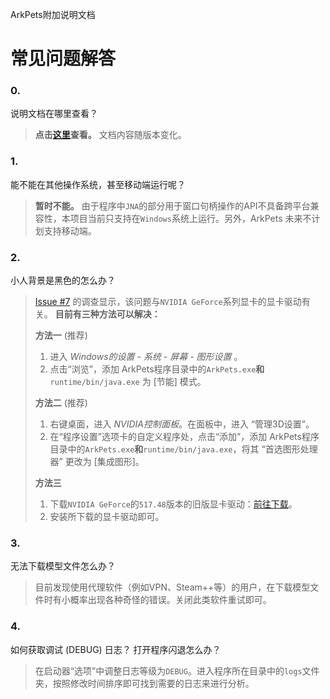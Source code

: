 ArkPets附加说明文档
# 常见问题解答

### 0.
说明文档在哪里查看？
> **点击[这里](../README.md)查看。** 文档内容随版本变化。

### 1.
能不能在其他操作系统，甚至移动端运行呢？
> **暂时不能。** 由于程序中`JNA`的部分用于窗口句柄操作的API不具备跨平台兼容性，本项目当前只支持在`Windows`系统上运行。另外，ArkPets 未来不计划支持移动端。

### 2.
小人背景是黑色的怎么办？
> [Issue #7](https://github.com/isHarryh/Ark-Pets/issues/7) 的调查显示，该问题与`NVIDIA GeForce`系列显卡的显卡驱动有关。 **目前有三种方法可以解决：**
> 
> **方法一** (推荐)  
> 1. 进入 *Windows的设置 - 系统 - 屏幕 - 图形设置* 。
> 2. 点击“浏览”，添加 ArkPets程序目录中的`ArkPets.exe`**和**`runtime/bin/java.exe` 为 [节能] 模式。
> 
> **方法二** (推荐)  
> 1. 右键桌面，进入 *NVIDIA控制面板*。在面板中，进入 “管理3D设置”。
> 2. 在“程序设置”选项卡的自定义程序处，点击“添加”，添加 ArkPets程序目录中的`ArkPets.exe`**和**`runtime/bin/java.exe`，将其 “首选图形处理器” 更改为 [集成图形]。
> 
> **方法三**
> 1. 下载`NVIDIA GeForce`的`517.48`版本的旧版显卡驱动：[前往下载](http://www.nvidia.cn/Download/driverResults.aspx/193319/cn)。
> 2. 安装所下载的显卡驱动即可。

### 3.
无法下载模型文件怎么办？
> 目前发现使用代理软件（例如VPN、Steam++等）的用户，在下载模型文件时有小概率出现各种奇怪的错误。关闭此类软件重试即可。

### 4.
如何获取调试 (DEBUG) 日志？ 打开程序闪退怎么办？
> 在启动器“选项”中调整日志等级为`DEBUG`。进入程序所在目录中的`logs`文件夹，按照修改时间排序即可找到需要的日志来进行分析。
